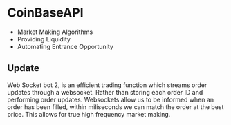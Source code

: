 # CoinBaseAPI
- Market Making Algorithms
- Providing Liquidity
- Automating Entrance Opportunity
## Update
  Web Socket bot 2, is an efficient trading function which streams order updates through a websocket. Rather than storing each order ID and performing order updates. Websockets allow us to be informed when an order has been filled, within miliseconds we can match the order at the best price. This allows for true high frequency market making. 


